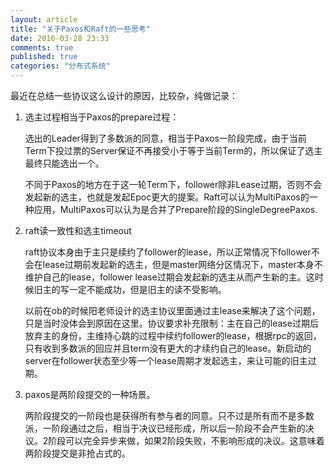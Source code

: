 ```yaml
---
layout: article
title: "关于Paxos和Raft的一些思考"
date: 2016-03-28 23:33
comments: true
published: true
categories: "分布式系统"
---
```

   
   最近在总结一些协议这么设计的原因，比较杂，纯做记录：

 1. 选主过程相当于Paxos的prepare过程：

  	选出的Leader得到了多数派的同意，相当于Paxos一阶段完成，由于当前Term下投过票的Server保证不再接受小于等于当前Term的，所以保证了选主最终只能选出一个。

  	不同于Paxos的地方在于这一轮Term下，follower除非Lease过期，否则不会发起新的选主，也就是发起Epoc更大的提案。Raft可以认为MultiPaxos的一种应用，MultiPaxos可以认为是合并了Prepare阶段的SingleDegreePaxos.

 2. raft读一致性和选主timeout

    raft协议本身由于主只是续约了follower的lease，所以正常情况下follower不会在lease过期前发起新的选主，但是master网络分区情况下，master本身不维护自己的lease，follower lease过期会发起新的选主从而产生新的主。这时候旧主的写一定不能成功，但是旧主的读不受影响。

    以前在ob的时候阳老师设计的选主协议里面通过主lease来解决了这个问题，只是当时没体会到原因在这里。协议要求补充限制：主在自己的lease过期后放弃主的身份，主维持心跳的过程中续约follower的lease，根据rpc的返回，只有收到多数派的回应并且term没有更大的才续约自己的lease。新启动的server在follower状态至少等一个lease周期才发起选主，来让可能的旧主过期。

 3. paxos是两阶段提交的一种场景。

    两阶段提交的一阶段也是获得所有参与者的同意。只不过是所有而不是多数派，一阶段通过之后，相当于决议已经形成，所以后一阶段不会产生新的决议。2阶段可以完全异步来做，如果2阶段失败，不影响形成的决议。这意味着两阶段提交是非抢占式的。

    

